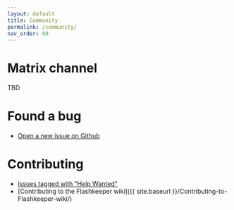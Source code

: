 ```yaml
---
layout: default
title: Community
permalink: /community/
nav_order: 99
---
```


Matrix channel
===
TBD

Found a bug
===

* [Open a new issue on Github](https://github.com/linuxboot/flashkeeper/issues)

Contributing
====

* [Issues tagged with "Help Wanted"](https://github.com/linuxboot/flashkeeper/labels/help%20wanted)
* [Contributing to the Flashkeeper wiki]({{ site.baseurl }}/Contributing-to-Flashkeeper-wiki/)
